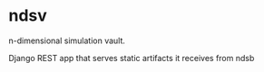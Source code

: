# ndsv
n-dimensional simulation vault.

Django REST app that serves static artifacts it receives from ndsb
